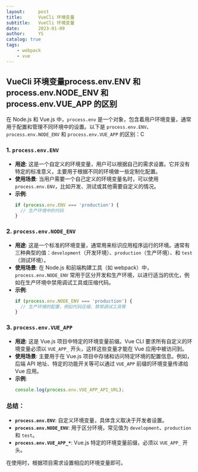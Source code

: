 ```yaml
---
layout:     post
title:      VueCli 环境变量
subtitle:   VueCli 环境变量
date:       2023-01-09
author:     YS
catalog: true
tags:
    - webpack
    - vue
---
```

## VueCli 环境变量process.env.ENV 和 process.env.NODE_ENV 和 process.env.VUE_APP 的区别
在 Node.js 和 Vue.js 中，`process.env` 是一个对象，包含着用户环境变量，通常用于配置和管理不同环境中的设置。以下是 `process.env.ENV`、`process.env.NODE_ENV` 和 `process.env.VUE_APP` 的区别：C

### 1. `process.env.ENV`
- **用途**: 这是一个自定义的环境变量，用户可以根据自己的需求设置。它并没有特定的标准意义，主要用于根据不同的环境做一些定制化配置。
- **使用场景**: 当用户需要一个自己定义的环境变量名时，可以使用 `process.env.ENV`，比如开发、测试或其他需要自定义的情况。
- **示例**:
  ```js
  if (process.env.ENV === 'production') {
    // 生产环境中的代码
  }
  ```

### 2. `process.env.NODE_ENV`
- **用途**: 这是一个标准的环境变量，通常用来标识应用程序运行的环境。通常有三种典型的值：`development`（开发环境）、`production`（生产环境）、和 `test`（测试环境）。
- **使用场景**: 在 Node.js 和前端构建工具（如 webpack）中，`process.env.NODE_ENV` 常用于区分开发和生产环境，以进行适当的优化，例如在生产环境中禁用调试工具或压缩代码。
- **示例**:
  ```js
  if (process.env.NODE_ENV === 'production') {
    // 生产环境的配置，例如代码压缩、禁用调试工具等
  }
  ```

### 3. `process.env.VUE_APP`
- **用途**: 这是 Vue.js 项目中特定的环境变量前缀。Vue CLI 要求所有自定义的环境变量必须以 `VUE_APP_` 开头，这样这些变量才能在 Vue 应用中被访问到。
- **使用场景**: 主要用于在 Vue.js 项目中存储和访问特定环境的配置信息。例如，后端 API 地址、特定的功能开关等可以通过 `VUE_APP` 前缀的环境变量传递给 Vue 应用。
- **示例**:
  ```js
  console.log(process.env.VUE_APP_API_URL);
  ```

### 总结：
- **`process.env.ENV`**: 自定义环境变量，具体含义取决于开发者设置。
- **`process.env.NODE_ENV`**: 用于区分环境，常见值为 `development`、`production` 和 `test`。
- **`process.env.VUE_APP_*`**: Vue.js 特定的环境变量前缀，必须以 `VUE_APP_` 开头。

在使用时，根据项目需求设置相应的环境变量即可。